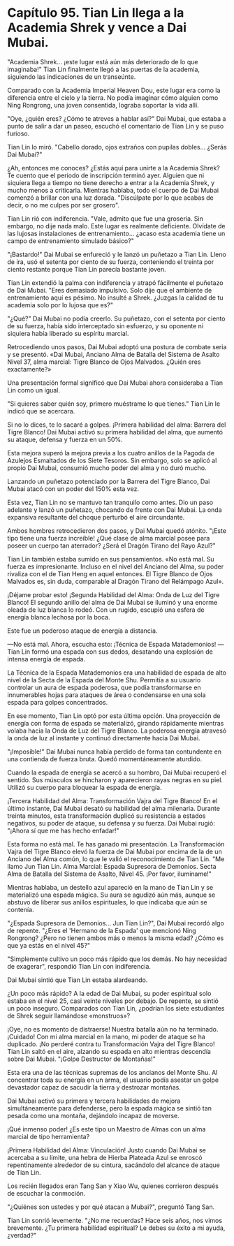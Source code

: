 
# Capítulo 95. Tian Lin llega a la Academia Shrek y vence a Dai Mubai.


"Academia Shrek... ¡este lugar está aún más deteriorado de lo que imaginaba!" Tian Lin finalmente llegó a las puertas de la academia, siguiendo las indicaciones de un transeúnte.

Comparado con la Academia Imperial Heaven Dou, este lugar era como la diferencia entre el cielo y la tierra. No podía imaginar cómo alguien como Ning Rongrong, una joven consentida, lograba soportar la vida allí.

"Oye, ¿quién eres? ¿Cómo te atreves a hablar así?" Dai Mubai, que estaba a punto de salir a dar un paseo, escuchó el comentario de Tian Lin y se puso furioso.

Tian Lin lo miró. "Cabello dorado, ojos extraños con pupilas dobles... ¿Serás Dai Mubai?"

¿Ah, entonces me conoces? ¿Estás aquí para unirte a la Academia Shrek? Te cuento que el periodo de inscripción terminó ayer. Alguien que ni siquiera llega a tiempo no tiene derecho a entrar a la Academia Shrek, y mucho menos a criticarla. Mientras hablaba, todo el cuerpo de Dai Mubai comenzó a brillar con una luz dorada. "Discúlpate por lo que acabas de decir, o no me culpes por ser grosero".

Tian Lin rió con indiferencia. "Vale, admito que fue una grosería. Sin embargo, no dije nada malo. Este lugar es realmente deficiente. Olvídate de las lujosas instalaciones de entrenamiento... ¿acaso esta academia tiene un campo de entrenamiento simulado básico?"

"¡Bastardo!" Dai Mubai se enfureció y le lanzó un puñetazo a Tian Lin. Lleno de ira, usó el setenta por ciento de su fuerza, conteniendo el treinta por ciento restante porque Tian Lin parecía bastante joven.

Tian Lin extendió la palma con indiferencia y atrapó fácilmente el puñetazo de Dai Mubai. "Eres demasiado impulsivo. Solo dije que el ambiente de entrenamiento aquí es pésimo. No insulté a Shrek. ¿Juzgas la calidad de tu academia solo por lo lujosa que es?"

"¿Qué?" Dai Mubai no podía creerlo. Su puñetazo, con el setenta por ciento de su fuerza, había sido interceptado sin esfuerzo, y su oponente ni siquiera había liberado su espíritu marcial.

Retrocediendo unos pasos, Dai Mubai adoptó una postura de combate seria y se presentó. «Dai Mubai, Anciano Alma de Batalla del Sistema de Asalto Nivel 37, alma marcial: Tigre Blanco de Ojos Malvados. ¿Quién eres exactamente?»

Una presentación formal significó que Dai Mubai ahora consideraba a Tian Lin como un igual.

"Si quieres saber quién soy, primero muéstrame lo que tienes." Tian Lin le indicó que se acercara.

Si no lo dices, te lo sacaré a golpes. ¡Primera habilidad del alma: Barrera del Tigre Blanco! Dai Mubai activó su primera habilidad del alma, que aumentó su ataque, defensa y fuerza en un 50%.

Esta mejora superó la mejora previa a los cuatro anillos de la Pagoda de Azulejos Esmaltados de los Siete Tesoros. Sin embargo, solo se aplicó al propio Dai Mubai, consumió mucho poder del alma y no duró mucho.

Lanzando un puñetazo potenciado por la Barrera del Tigre Blanco, Dai Mubai atacó con un poder del 150% esta vez.

Esta vez, Tian Lin no se mantuvo tan tranquilo como antes. Dio un paso adelante y lanzó un puñetazo, chocando de frente con Dai Mubai. La onda expansiva resultante del choque perturbó el aire circundante.

Ambos hombres retrocedieron dos pasos, y Dai Mubai quedó atónito. "¡Este tipo tiene una fuerza increíble! ¿Qué clase de alma marcial posee para poseer un cuerpo tan aterrador? ¿Será el Dragón Tirano del Rayo Azul?"

Tian Lin también estaba sumido en sus pensamientos. «No está mal. Su fuerza es impresionante. Incluso en el nivel del Anciano del Alma, su poder rivaliza con el de Tian Heng en aquel entonces. El Tigre Blanco de Ojos Malvados es, sin duda, comparable al Dragón Tirano del Relámpago Azul».

¡Déjame probar esto! ¡Segunda Habilidad del Alma: Onda de Luz del Tigre Blanco! El segundo anillo del alma de Dai Mubai se iluminó y una enorme oleada de luz blanca lo rodeó. Con un rugido, escupió una esfera de energía blanca lechosa por la boca.

Este fue un poderoso ataque de energía a distancia.

—No está mal. Ahora, escucha esto: ¡Técnica de Espada Matademonios! —Tian Lin formó una espada con sus dedos, desatando una explosión de intensa energía de espada.

La Técnica de la Espada Matademonios era una habilidad de espada de alto nivel de la Secta de la Espada del Monte Shu. Permitía a su usuario controlar un aura de espada poderosa, que podía transformarse en innumerables hojas para ataques de área o condensarse en una sola espada para golpes concentrados.

En ese momento, Tian Lin optó por esta última opción. Una proyección de energía con forma de espada se materializó, girando rápidamente mientras volaba hacia la Onda de Luz del Tigre Blanco. La poderosa energía atravesó la onda de luz al instante y continuó directamente hacia Dai Mubai.

"¡Imposible!" Dai Mubai nunca había perdido de forma tan contundente en una contienda de fuerza bruta. Quedó momentáneamente aturdido.

Cuando la espada de energía se acercó a su hombro, Dai Mubai recuperó el sentido. Sus músculos se hincharon y aparecieron rayas negras en su piel. Utilizó su cuerpo para bloquear la espada de energía.

¡Tercera Habilidad del Alma: Transformación Vajra del Tigre Blanco! En el último instante, Dai Mubai desató su habilidad del alma milenaria. Durante treinta minutos, esta transformación duplicó su resistencia a estados negativos, su poder de ataque, su defensa y su fuerza. Dai Mubai rugió: "¡Ahora sí que me has hecho enfadar!"

Esta forma no está mal. Te has ganado mi presentación. La Transformación Vajra del Tigre Blanco elevó la fuerza de Dai Mubai por encima de la de un Anciano del Alma común, lo que le valió el reconocimiento de Tian Lin. "Me llamo Jun Tian Lin. Alma Marcial: Espada Supresora de Demonios. Secta Alma de Batalla del Sistema de Asalto, Nivel 45. ¡Por favor, ilumíname!"

Mientras hablaba, un destello azul apareció en la mano de Tian Lin y se materializó una espada mágica. Su aura se agudizó aún más, aunque se abstuvo de liberar sus anillos espirituales, lo que indicaba que aún se contenía.

"¿Espada Supresora de Demonios... Jun Tian Lin?", Dai Mubai recordó algo de repente. "¿Eres el 'Hermano de la Espada' que mencionó Ning Rongrong? ¿Pero no tienen ambos más o menos la misma edad? ¿Cómo es que ya estás en el nivel 45?"

"Simplemente cultivo un poco más rápido que los demás. No hay necesidad de exagerar", respondió Tian Lin con indiferencia.

Dai Mubai sintió que Tian Lin estaba alardeando.

¿Un poco más rápido? A la edad de Dai Mubai, su poder espiritual solo estaba en el nivel 25, casi veinte niveles por debajo. De repente, se sintió un poco inseguro. Comparados con Tian Lin, ¿podrían los siete estudiantes de Shrek seguir llamándose «monstruos»?

¡Oye, no es momento de distraerse! Nuestra batalla aún no ha terminado. ¡Cuidado! Con mi alma marcial en la mano, mi poder de ataque se ha duplicado. ¡No perderé contra tu Transformación Vajra del Tigre Blanco! Tian Lin saltó en el aire, alzando su espada en alto mientras descendía sobre Dai Mubai. "¡Golpe Destructor de Montañas!"

Esta era una de las técnicas supremas de los ancianos del Monte Shu. Al concentrar toda su energía en un arma, el usuario podía asestar un golpe devastador capaz de sacudir la tierra y destrozar montañas.

Dai Mubai activó su primera y tercera habilidades de mejora simultáneamente para defenderse, pero la espada mágica se sintió tan pesada como una montaña, dejándolo incapaz de moverse.

¡Qué inmenso poder! ¿Es este tipo un Maestro de Almas con un alma marcial de tipo herramienta?

¡Primera Habilidad del Alma: Vinculación! Justo cuando Dai Mubai se acercaba a su límite, una hebra de Hierba Plateada Azul se enroscó repentinamente alrededor de su cintura, sacándolo del alcance de ataque de Tian Lin.

Los recién llegados eran Tang San y Xiao Wu, quienes corrieron después de escuchar la conmoción.

"¿Quiénes son ustedes y por qué atacan a Mubai?", preguntó Tang San.

Tian Lin sonrió levemente. "¿No me recuerdas? Hace seis años, nos vimos brevemente. ¿Tu primera habilidad espiritual? Le debes su éxito a mi ayuda, ¿verdad?"